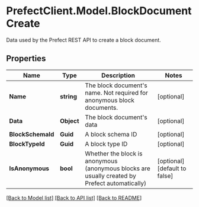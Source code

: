 # PrefectClient.Model.BlockDocumentCreate
Data used by the Prefect REST API to create a block document.

## Properties

Name | Type | Description | Notes
------------ | ------------- | ------------- | -------------
**Name** | **string** | The block document&#39;s name. Not required for anonymous block documents. | [optional] 
**Data** | **Object** | The block document&#39;s data | [optional] 
**BlockSchemaId** | **Guid** | A block schema ID | [optional] 
**BlockTypeId** | **Guid** | A block type ID | [optional] 
**IsAnonymous** | **bool** | Whether the block is anonymous (anonymous blocks are usually created by Prefect automatically) | [optional] [default to false]

[[Back to Model list]](../README.md#documentation-for-models) [[Back to API list]](../README.md#documentation-for-api-endpoints) [[Back to README]](../README.md)

